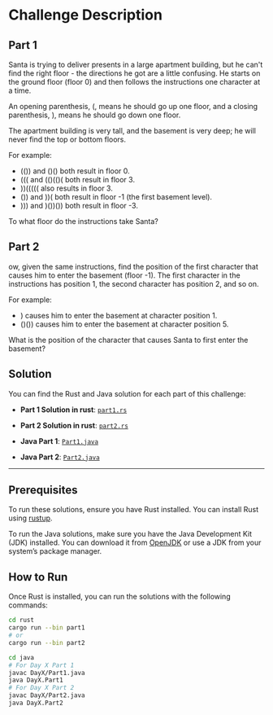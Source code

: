 # Challenge Description

## Part 1

Santa is trying to deliver presents in a large apartment building, but he can't find the right floor - the directions he got are a little confusing. He starts on the ground floor (floor 0) and then follows the instructions one character at a time.

An opening parenthesis, (, means he should go up one floor, and a closing parenthesis, ), means he should go down one floor.

The apartment building is very tall, and the basement is very deep; he will never find the top or bottom floors.

For example:

- (()) and ()() both result in floor 0.
- ((( and (()(()( both result in floor 3.
- ))((((( also results in floor 3.
- ()) and ))( both result in floor -1 (the first basement level).
- ))) and )())()) both result in floor -3.

To what floor do the instructions take Santa?

## Part 2

ow, given the same instructions, find the position of the first character that causes him to enter the basement (floor -1). The first character in the instructions has position 1, the second character has position 2, and so on.

For example:

- ) causes him to enter the basement at character position 1.
- ()()) causes him to enter the basement at character position 5.

What is the position of the character that causes Santa to first enter the basement?

## Solution

You can find the Rust and Java solution for each part of this challenge:

- **Part 1 Solution in rust**: [`part1.rs`](rust/src/bin/part1.rs)
- **Part 2 Solution in rust**: [`part2.rs`](rust/src/bin/part2.rs)

- **Java Part 1**: [`Part1.java`](java/Part1.java)
- **Java Part 2**: [`Part2.java`](java/Part2.java)

---

## Prerequisites

To run these solutions, ensure you have Rust installed. You can install Rust using [rustup](https://rustup.rs/).

To run the Java solutions, make sure you have the Java Development Kit (JDK) installed. You can download it from [OpenJDK](https://openjdk.java.net/) or use a JDK from your system’s package manager.

## How to Run

Once Rust is installed, you can run the solutions with the following commands:

```bash
cd rust
cargo run --bin part1
# or
cargo run --bin part2
```

```bash
cd java
# For Day X Part 1
javac DayX/Part1.java
java DayX.Part1
# For Day X Part 2
javac DayX/Part2.java
java DayX.Part2
```

